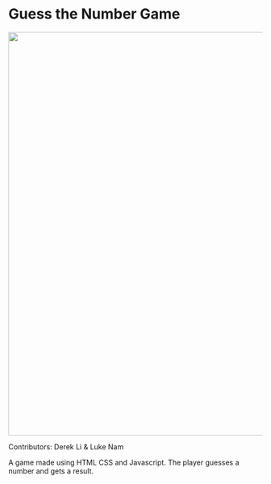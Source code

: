 <h1>Guess the Number Game</h1>

<img src="https://user-images.githubusercontent.com/92173712/159620269-5f75fd05-da51-4b89-83a7-cd262c2428f0.png" width="800">

<p>Contributors: Derek Li & Luke Nam</p>

<p>A game made using HTML CSS and Javascript. The player guesses a number and gets a result.</p>
